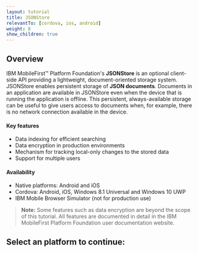```yaml
---
layout: tutorial
title: JSONStore
relevantTo: [cordova, ios, android]
weight: 8
show_children: true
---
```

## Overview
IBM MobileFirst™ Platform Foundation's **JSONStore** is an optional client-side API providing a lightweight, document-oriented storage system. JSONStore enables persistent storage of **JSON documents**. Documents in an application are available in JSONStore even when the device that is running the application is offline. This persistent, always-available storage can be useful to give users access to documents when, for example, there is no network connection available in the device.

#### Key features

* Data indexing for efficient searching
* Data encryption in production environments
* Mechanism for tracking local-only changes to the stored data
* Support for multiple users

#### Availability

* Native platforms: Android and iOS
* Cordova: Android, iOS, Windows 8.1 Universal and Windows 10 UWP
* IBM Mobile Browser Simulator (not for production use)

> **Note:** Some features such as data encryption are beyond the scope of this tutorial. All features are documented in detail in the IBM MobileFirst Platform Foundation user documentation website.

## Select an platform to continue:
